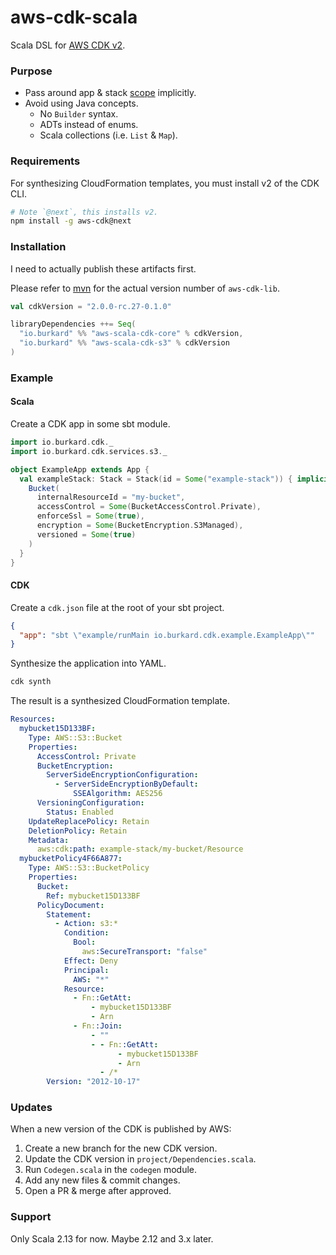 # aws-cdk-scala

Scala DSL for [AWS CDK v2](https://docs.aws.amazon.com/cdk/latest/guide/work-with-cdk-v2.html).

### Purpose

- Pass around app & stack [scope](https://docs.aws.amazon.com/cdk/latest/guide/constructs.html) implicitly.
- Avoid using Java concepts.
  * No `Builder` syntax.
  * ADTs instead of enums.
  * Scala collections (i.e. `List` & `Map`).

### Requirements

For synthesizing CloudFormation templates, you must install v2 of the CDK CLI.

```bash
# Note `@next`, this installs v2.
npm install -g aws-cdk@next
```

### Installation

I need to actually publish these artifacts first.

Please refer to [mvn](https://mvnrepository.com/artifact/software.amazon.awscdk/aws-cdk-lib)
for the actual version number of `aws-cdk-lib`.

```scala
val cdkVersion = "2.0.0-rc.27-0.1.0"

libraryDependencies ++= Seq(
  "io.burkard" %% "aws-scala-cdk-core" % cdkVersion,
  "io.burkard" %% "aws-scala-cdk-s3" % cdkVersion
)
```

### Example

#### Scala

Create a CDK app in some sbt module.

```scala
import io.burkard.cdk._
import io.burkard.cdk.services.s3._

object ExampleApp extends App {
  val exampleStack: Stack = Stack(id = Some("example-stack")) { implicit stackCtx =>
    Bucket(
      internalResourceId = "my-bucket",
      accessControl = Some(BucketAccessControl.Private),
      enforceSsl = Some(true),
      encryption = Some(BucketEncryption.S3Managed),
      versioned = Some(true)
    )
  }
}
```

#### CDK

Create a `cdk.json` file at the root of your sbt project.

```json
{
  "app": "sbt \"example/runMain io.burkard.cdk.example.ExampleApp\""
}
```

Synthesize the application into YAML.

```bash
cdk synth
```

The result is a synthesized CloudFormation template.

```yaml
Resources:
  mybucket15D133BF:
    Type: AWS::S3::Bucket
    Properties:
      AccessControl: Private
      BucketEncryption:
        ServerSideEncryptionConfiguration:
          - ServerSideEncryptionByDefault:
              SSEAlgorithm: AES256
      VersioningConfiguration:
        Status: Enabled
    UpdateReplacePolicy: Retain
    DeletionPolicy: Retain
    Metadata:
      aws:cdk:path: example-stack/my-bucket/Resource
  mybucketPolicy4F66A877:
    Type: AWS::S3::BucketPolicy
    Properties:
      Bucket:
        Ref: mybucket15D133BF
      PolicyDocument:
        Statement:
          - Action: s3:*
            Condition:
              Bool:
                aws:SecureTransport: "false"
            Effect: Deny
            Principal:
              AWS: "*"
            Resource:
              - Fn::GetAtt:
                  - mybucket15D133BF
                  - Arn
              - Fn::Join:
                  - ""
                  - - Fn::GetAtt:
                        - mybucket15D133BF
                        - Arn
                    - /*
        Version: "2012-10-17"
```

### Updates

When a new version of the CDK is published by AWS:

1. Create a new branch for the new CDK version.
2. Update the CDK version in `project/Dependencies.scala`.
3. Run `Codegen.scala` in the `codegen` module.
4. Add any new files & commit changes.
5. Open a PR & merge after approved.

### Support

Only Scala 2.13 for now. Maybe 2.12 and 3.x later.

